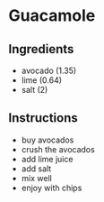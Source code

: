 # Guacamole
## Ingredients
* avocado (1.35)
* lime (0.64)
* salt (2)
## Instructions
- buy avocados
- crush the avocados
- add lime juice
- add salt
- mix well
- enjoy with chips
